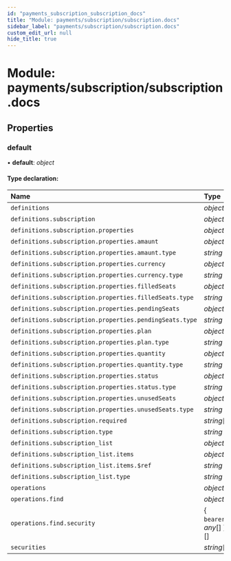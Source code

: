 ```yaml
---
id: "payments_subscription_subscription_docs"
title: "Module: payments/subscription/subscription.docs"
sidebar_label: "payments/subscription/subscription.docs"
custom_edit_url: null
hide_title: true
---
```


# Module: payments/subscription/subscription.docs

## Properties

### default

• **default**: *object*

#### Type declaration:

Name | Type |
:------ | :------ |
`definitions` | *object* |
`definitions.subscription` | *object* |
`definitions.subscription.properties` | *object* |
`definitions.subscription.properties.amaunt` | *object* |
`definitions.subscription.properties.amaunt.type` | *string* |
`definitions.subscription.properties.currency` | *object* |
`definitions.subscription.properties.currency.type` | *string* |
`definitions.subscription.properties.filledSeats` | *object* |
`definitions.subscription.properties.filledSeats.type` | *string* |
`definitions.subscription.properties.pendingSeats` | *object* |
`definitions.subscription.properties.pendingSeats.type` | *string* |
`definitions.subscription.properties.plan` | *object* |
`definitions.subscription.properties.plan.type` | *string* |
`definitions.subscription.properties.quantity` | *object* |
`definitions.subscription.properties.quantity.type` | *string* |
`definitions.subscription.properties.status` | *object* |
`definitions.subscription.properties.status.type` | *string* |
`definitions.subscription.properties.unusedSeats` | *object* |
`definitions.subscription.properties.unusedSeats.type` | *string* |
`definitions.subscription.required` | *string*[] |
`definitions.subscription.type` | *string* |
`definitions.subscription_list` | *object* |
`definitions.subscription_list.items` | *object* |
`definitions.subscription_list.items.$ref` | *string* |
`definitions.subscription_list.type` | *string* |
`operations` | *object* |
`operations.find` | *object* |
`operations.find.security` | { `bearer`: *any*[]  }[] |
`securities` | *string*[] |
